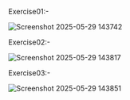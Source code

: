 Exercise01:-

![Screenshot 2025-05-29 143742](https://github.com/user-attachments/assets/f4679c0a-9bfb-451b-a197-35d4e3738f80)


Exercise02:-

![Screenshot 2025-05-29 143817](https://github.com/user-attachments/assets/53ae9520-ce2c-4fd1-bc03-0888f156f748)


Exercise03:-

![Screenshot 2025-05-29 143851](https://github.com/user-attachments/assets/37e9f9f2-6f11-4796-8abe-046253805642)


